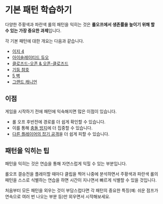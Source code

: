 # 기본 패턴 학습하기

다양한 주황색과 파란색 롤의 패턴을 익히는 것은 **롤오프에서 생존률을 높이기 위해 할 수 있는 가장 중요한 과제**입니다.

각 기본 패턴에 대한 개요는 다음과 같습니다.

* [이지 4](../rolls/easy-4.md)
* [아이솔레이티드 듀오](../rolls/isolated-duo.md)
* [클로즈드-오픈 & 오픈-클로즈드](../rolls/closed-open-open-closed.md)
* [기둥 참호](../rolls/pillar-trench.md)
* [5 벽](../rolls/5-waller.md)
* [그랜드 캐니언](../rolls/grand-canyon.md)

## 이점

게임을 시작하기 전에 패턴에 익숙해지면 많은 이점이 있습니다.

* 롤 오프 후반전에 경로를 더 쉽게 확인할 수 있습니다.
* 이를 통해 [충돌 방지](./reducing-desync.md)에 더 집중할 수 있습니다.
* [다른 플레이어의 잡기 공격](./avoiding-griefers.md)을 더 쉽게 피할 수 있습니다.

## 패턴을 익히는 팁

패턴을 익히는 것은 연습을 통해 자연스럽게 익힐 수 있는 부분입니다.

롤오프 결승전을 플레이할 때마다 클립을 찍어 나중에 분석하면서 주황색과 파란색 롤의 패턴을 스스로 식별하는 연습을 하면 시간이 지나면서 빠르게 식별할 수 있을 것입니다.

처음부터 모든 패턴을 외우는 것이 부담스럽다면 각 패턴의 중요한 특징(예: 쉬운 점프가 연속으로 여러 번 나오는 부분 등)만 외우면서 시작해보세요.
